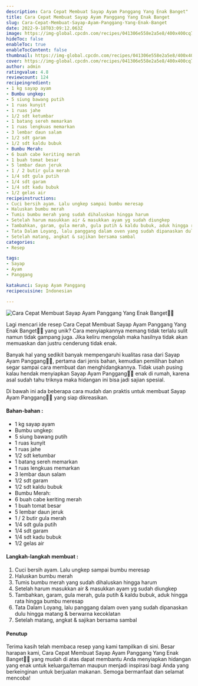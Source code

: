 ```yaml
---
description: Cara Cepat Membuat Sayap Ayam Panggang Yang Enak Banget"
title: Cara Cepat Membuat Sayap Ayam Panggang Yang Enak Banget
slug: Cara-Cepat-Membuat-Sayap-Ayam-Panggang-Yang-Enak-Banget
date: 2022-9-18T03:09:12.063Z
image: https://img-global.cpcdn.com/recipes/041306e558e2a5e8/400x400cq70/photo.jpg
hideToc: false
enableToc: true
enableTocContent: false
thumbnail: https://img-global.cpcdn.com/recipes/041306e558e2a5e8/400x400cq70/photo.jpg
cover: https://img-global.cpcdn.com/recipes/041306e558e2a5e8/400x400cq70/photo.jpg
author: admin
ratingvalue: 4.8
reviewcount: 124
recipeingredient:
- 1 kg sayap ayam
- Bumbu ungkep:
- 5 siung bawang putih
- 1 ruas kunyit
- 1 ruas jahe
- 1/2 sdt ketumbar
- 1 batang sereh memarkan
- 1 ruas lengkuas memarkan
- 3 lembar daun salam
- 1/2 sdt garam
- 1/2 sdt kaldu bubuk
- Bumbu Merah:
- 6 buah cabe keriting merah
- 1 buah tomat besar
- 5 lembar daun jeruk
- 1 / 2 butir gula merah
- 1/4 sdt gula putih
- 1/4 sdt garam
- 1/4 sdt kadu bubuk
- 1/2 gelas air
recipeinstructions:
- Cuci bersih ayam. Lalu ungkep sampai bumbu meresap
- Haluskan bumbu merah
- Tumis bumbu merah yang sudah dihaluskan hingga harum
- Setelah harum masukkan air & masukkan ayam yg sudah diungkep
- Tambahkan, garam, gula merah, gula putih & kaldu bubuk, aduk hingga rata hingga bumbu meresap
- Tata Dalam Loyang, lalu panggang dalam oven yang sudah dipanaskan dulu hingga matang & berwarna kecoklatan
- Setelah matang, angkat & sajikan bersama sambal
categories:
- Resep

tags:
- Sayap
- Ayam
- Panggang

katakunci: Sayap Ayam Panggang
recipecuisine: Indonesian

---
```


![Cara Cepat Membuat Sayap Ayam Panggang Yang Enak Banget👩‍🍳](https://img-global.cpcdn.com/recipes/041306e558e2a5e8/400x400cq70/photo.jpg)

Lagi mencari ide resep Cara Cepat Membuat Sayap Ayam Panggang Yang Enak Banget👩‍🍳 yang unik? Cara menyiapkannya memang tidak terlalu sulit namun tidak gampang juga. Jika keliru mengolah maka hasilnya tidak akan memuaskan dan justru cenderung tidak enak.

Banyak hal yang sedikit banyak mempengaruhi kualitas rasa dari Sayap Ayam Panggang👩‍🍳, pertama dari jenis bahan, kemudian pemilihan bahan segar sampai cara membuat dan menghidangkannya. Tidak usah pusing kalau hendak menyiapkan Sayap Ayam Panggang👩‍🍳 enak di rumah, karena asal sudah tahu triknya maka hidangan ini bisa jadi sajian spesial.

Di bawah ini ada beberapa cara mudah dan praktis untuk membuat Sayap Ayam Panggang👩‍🍳 yang siap dikreasikan.

<!--inarticleads1-->

#### Bahan-bahan :

- 1 kg sayap ayam
- Bumbu ungkep:
- 5 siung bawang putih
- 1 ruas kunyit
- 1 ruas jahe
- 1/2 sdt ketumbar
- 1 batang sereh memarkan
- 1 ruas lengkuas memarkan
- 3 lembar daun salam
- 1/2 sdt garam
- 1/2 sdt kaldu bubuk
- Bumbu Merah:
- 6 buah cabe keriting merah
- 1 buah tomat besar
- 5 lembar daun jeruk
- 1 / 2 butir gula merah
- 1/4 sdt gula putih
- 1/4 sdt garam
- 1/4 sdt kadu bubuk
- 1/2 gelas air

<!--inarticleads2-->

#### Langkah-langkah membuat :

1. Cuci bersih ayam. Lalu ungkep sampai bumbu meresap
1. Haluskan bumbu merah
1. Tumis bumbu merah yang sudah dihaluskan hingga harum
1. Setelah harum masukkan air & masukkan ayam yg sudah diungkep
1. Tambahkan, garam, gula merah, gula putih & kaldu bubuk, aduk hingga rata hingga bumbu meresap
1. Tata Dalam Loyang, lalu panggang dalam oven yang sudah dipanaskan dulu hingga matang & berwarna kecoklatan
1. Setelah matang, angkat & sajikan bersama sambal

#### Penutup

Terima kasih telah membaca resep yang kami tampilkan di sini. Besar harapan kami, Cara Cepat Membuat Sayap Ayam Panggang Yang Enak Banget👩‍🍳 yang mudah di atas dapat membantu Anda menyiapkan hidangan yang enak untuk keluarga/teman maupun menjadi inspirasi bagi Anda yang berkeinginan untuk berjualan makanan. Semoga bermanfaat dan selamat mencoba!